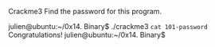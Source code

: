 Crackme3
Find the password for this program.

julien@ubuntu:~/0x14. Binary$ ./crackme3 `cat 101-password`
Congratulations!
julien@ubuntu:~/0x14. Binary$
